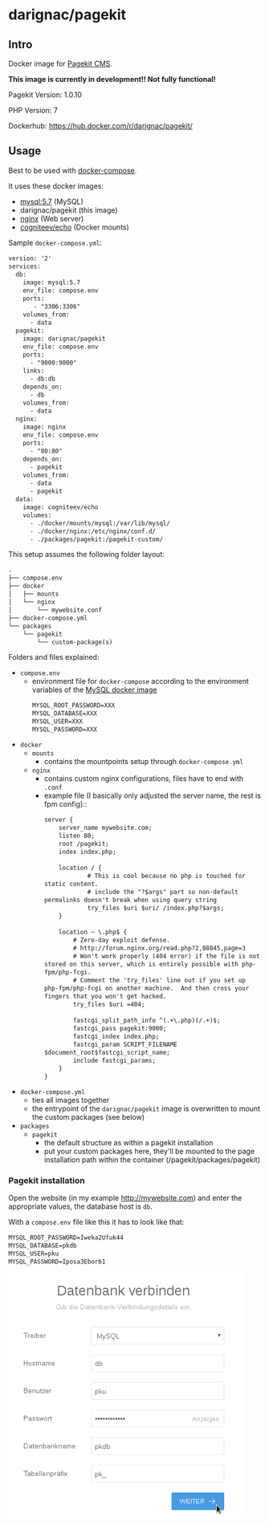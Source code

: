 # darignac/pagekit

## Intro

Docker image for [Pagekit CMS](https://pagekit.com).

**This image is currently in development!! Not fully functional!**

Pagekit Version: 1.0.10

PHP Version: 7

Dockerhub: https://hub.docker.com/r/darignac/pagekit/


## Usage

Best to be used with [docker-compose](https://docs.docker.com/compose/).

It uses these docker images:

* [mysql:5.7](https://hub.docker.com/_/mysql/) (MySQL)
* darignac/pagekit (this image)
* [nginx](https://hub.docker.com/_/nginx/) (Web server)
* [cogniteev/echo](https://hub.docker.com/r/cogniteev/echo/) (Docker mounts)

Sample ``docker-compose.yml``:

```
version: '2'
services:
  db:
	image: mysql:5.7
	env_file: compose.env
	ports:
	   - "3306:3306"
	volumes_from:
	  - data
  pagekit:
	image: darignac/pagekit
	env_file: compose.env
	ports:
	  - "9000:9000"
	links:
	  - db:db
	depends_on:
	  - db
	volumes_from:
	  - data
  nginx:
	image: nginx
	env_file: compose.env
	ports:
	  - "80:80"
	depends_on:
	  - pagekit
	volumes_from:
	  - data
	  - pagekit
  data:
    image: cogniteev/echo
    volumes:
      - ./docker/mounts/mysql:/var/lib/mysql/
      - ./docker/nginx:/etc/nginx/conf.d/
      - ./packages/pagekit:/pagekit-custom/
```

This setup assumes the following folder layout:

```
.
├── compose.env
├── docker
│   ├── mounts
│   └── nginx
│       └── mywebsite.conf
├── docker-compose.yml
└── packages
    └── pagekit
        └── custom-package(s)
```

Folders and files explained:

* ``compose.env``
	* environment file for ``docker-compose`` according to the environment variables of the [MySQL docker image](https://hub.docker.com/_/mysql/)
		```
		MYSQL_ROOT_PASSWORD=XXX
		MYSQL_DATABASE=XXX
		MYSQL_USER=XXX
		MYSQL_PASSWORD=XXX
		```
* ``docker``
	* ``mounts``
		* contains the mountpoints setup through ``docker-compose.yml``
	* ``nginx``
		* contains custom nginx configurations, files have to end with ``.conf``
		* example file (I basically only adjusted the server name, the rest is fpm config)::
			```
			server {
				server_name mywebsite.com;
				listen 80;
				root /pagekit;
				index index.php;
			
				location / {
						# This is cool because no php is touched for static content.
						# include the "?$args" part so non-default permalinks doesn't break when using query string
						try_files $uri $uri/ /index.php?$args;
				}
			
				location ~ \.php$ {
					# Zero-day exploit defense.
					# http://forum.nginx.org/read.php?2,88845,page=3
					# Won't work properly (404 error) if the file is not stored on this server, which is entirely possible with php-fpm/php-fcgi.
					# Comment the 'try_files' line out if you set up php-fpm/php-fcgi on another machine.  And then cross your fingers that you won't get hacked.
					try_files $uri =404;
			
					fastcgi_split_path_info ^(.+\.php)(/.+)$;
					fastcgi_pass pagekit:9000;
					fastcgi_index index.php;
					fastcgi_param SCRIPT_FILENAME $document_root$fastcgi_script_name;
					include fastcgi_params;
				}
			}
			```
* ``docker-compose.yml``
	* ties all images together
	* the entrypoint of the ``darignac/pagekit`` image is overwritten to mount the custom packages (see below)
* ``packages``
	* ``pagekit``
		* the default structure as within a pagekit installation
		* put your custom packages here, they'll be mounted to the page installation path within the container (/pagekit/packages/pagekit)

### Pagekit installation
Open the website (in my example http://mywebsite.com) and enter the appropriate values, the database host is ``db``.

With a ``compose.env`` file like this it has to look like that:

```
MYSQL_ROOT_PASSWORD=Iweka2Ufuk44
MYSQL_DATABASE=pkdb
MYSQL_USER=pku
MYSQL_PASSWORD=Iposa3Ebor61
```

![Pagekit installation](https://raw.githubusercontent.com/dArignac/docker/master/pagekit/pki.png "Pagekit Installation screen")
